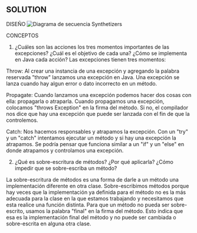 ## SOLUTION

DISEÑO
![Diagrama de secuencia Synthetizers](https://user-images.githubusercontent.com/78276253/115091935-96829280-9ede-11eb-8de9-3f8c56907241.png)


CONCEPTOS

1. ¿Cuáles son las acciones los tres momentos importantes de las excepciones? ¿Cuál es el objetivo de cada una? ¿Cómo se implementa en Java cada acción?
Las excepciones tienen tres momentos:

Throw: Al crear una instancia de una excepción y agregando la palabra reservada "throw" lanzamos una excepción en Java. Una excepción se lanza cuando hay algun error o dato incorrecto en un método.

Propagate: Cuando lanzamos una excepción podemos hacer dos cosas con ella: propagarla o atraparla. Cuando propagamos una excepción, colocamos "throws Exception" en la firma del método. Si no, el compilador nos dice que hay una excepción que puede ser lanzada con el fin de que la controlemos.

Catch: Nos hacemos responsables y atrapamos la excepción. Con un "try" y un "catch" intentamos ejecutar un método y si hay una excepción la atrapamos. Se podría pensar que funciona similar a un "if" y un "else" en donde atrapamos y controlamos una excepción.


2. ¿Qué es sobre-escritura de métodos? ¿Por qué aplicarla? ¿Cómo impedir que se sobre-escriba un método?

La sobre-escritura de métodos es una forma de darle a un método una implementación diferente en otra clase. Sobre-escribimos métodos porque hay veces que la implementación ya definida para el método no es la más adecuada para la clase en la que estamos trabajando y necesitamos que esta realice una función distinta. Para que un método no pueda ser sobre-escrito, usamos la palabra "final" en la firma del método. Esto indica que esa es la implementación final del método y no puede ser cambiada o sobre-escrita en alguna otra clase.
